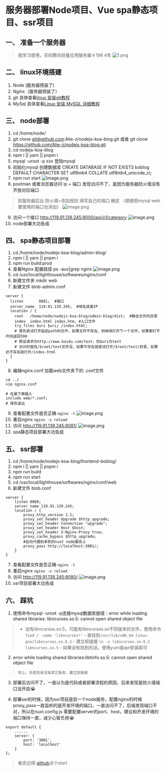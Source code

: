 # 服务器部署Node项目、Vue spa静态项目、ssr项目

## 一、 准备一个服务器
> 我学习使用，买的腾讯轻量应用服务器￥198 4年 
![1.png](https://bce.bdstatic.com/doc/bd-idg-clw-xiaoduzhushou/Paper/1_7256117.png)

## 二、 linux环境搭建
1. Node (服务器预装了)
2. Nginx（服务器预装了）
3. git 具体查看[linux 安装git教程](https://blog.csdn.net/csdnerM/article/details/122100354)
4. MySql 具体查看[Linux 安装 MySQL 详细教程](https://cloud.tencent.com/developer/article/1902824)


## 三、 node部署
1. cd  /home/node/
2. git clone git@github.com:Alie-z/nodejs-koa-blog.git 或者 git clone https://github.com/Alie-z/nodejs-koa-blog.git
3. cd nodejs-koa-blog 
4. npm i ||  yarn  || pnpm i
5. mysql -uroot -p xxx 登陆mysql
6. 初始化mysql 创建数据库 CREATE DATABASE IF NOT EXISTS boblog DEFAULT CHARACTER SET utf8mb4 COLLATE utf8mb4_unicode_ci;
7. npm run start
![image.png](https://bce.bdstatic.com/doc/bd-idg-clw-xiaoduzhushou/Paper/image_8bde5a9.png)
8. postman 或者浏览器访问 ip + 端口 发现访问不了，是因为服务器防火墙没有开放对应端口
> 到服务器后台 防火墙>添加规则  填写自己的端口 确定 （顺便把mysql web要使用的端口也添加）
![image.png](https://bce.bdstatic.com/doc/bd-idg-clw-xiaoduzhushou/Paper/image_9e812ab.png)

9. 访问一个接口 http://119.91.139.245:9000/api/v1/category 
![image.png](https://bce.bdstatic.com/doc/bd-idg-clw-xiaoduzhushou/Paper/image_f45de68.png)
10. node部署大功告成


## 四、 spa静态项目部署
1.  cd /home/node/nodejs-koa-blog/admin-blog/
2. npm i ||  yarn  || pnpm i
3. npm run build:prod
4. 查看Nginx 配置路径  ps -aux|grep nginx
![image.png](https://bce.bdstatic.com/doc/bd-idg-clw-xiaoduzhushou/Paper/image_7fd8b3b.png)
5. cd /usr/local/lighthouse/softwares/nginx/conf
6. 新建文件夹 mkdir web
7. 新建文件 blob-admin.conf
```
server {
  listen       8081;  #端口
  server_name  119.91.139.245;  #域名或者IP
  location / {
    root   /home/node/nodejs-koa-blog/admin-blog/dist;  #静态文件的目录
    index  index.html index.htm; #入口文件
    try_files $uri $uri/ /index.html;
    # 首先尝试打开指定path的文件，如果文件不存在，则继续打开下一个文件，如果都打不开则返回500
    # 假设请求为http://www.baidu.com/test，则$uri为test
    # 访问时查找/$root/test文件没，如果不存在就尝试打开/$root/test/目录，如果还不存在就打开/index.html
  }
}
```
8. 编辑nginx.conf 加载web文件夹下的 .conf文件
```
cd ../   
vim nginx.conf

# 在最下面插入 
include web/*.conf;
# 保存退出

``` 
9. 查看配置文件是否正确 `nginx -t`
![image.png](https://bce.bdstatic.com/doc/bd-idg-clw-xiaoduzhushou/Paper/image_ff2f841.png)
10. 重启nginx `nginx -s reload `
11. 访问 http://119.91.139.245:8081/ 
![image.png](https://bce.bdstatic.com/doc/bd-idg-clw-xiaoduzhushou/Paper/image_eba061a.png)
12. spa静态项目部署大功告成

## 五、 ssr部署
1. cd /home/node/nodejs-koa-blog/frontend-boblog/
2. npm i ||  yarn  || pnpm i
3. npm run build
4. npm run start
5. cd /usr/local/lighthouse/softwares/nginx/conf/web
6. 新建文件 blob.conf
```
server {
    listen 8080;
    server_name 119.91.139.245;
    location / {
        proxy_http_version 1.1;
        proxy_set_header Upgrade $http_upgrade;
        proxy_set_header Connection "upgrade";
        proxy_set_header Host $host;
        proxy_set_header X-Nginx-Proxy true;
        proxy_cache_bypass $http_upgrade;
        #反向代理到本机的nuxt node服务上
        proxy_pass http://localhost:3001/; 
    }
}
```
7. 查看配置文件是否正确 `nginx -t`
8. 重启nginx `nginx -s reload `
9. 访问 http://119.91.139.245:8080/ 
![image.png](https://bce.bdstatic.com/doc/bd-idg-clw-xiaoduzhushou/Paper/image_f3e61a4.png)
10. ssr项目部署大功告成

## 六、 踩坑
1. 使用命令mysql -uroot -p连接mysql数据库报错：error while loading shared libraries: libncurses.so.5: cannot open shared object file
>    - 没有libncurses.so.5，可能有libncurses.so不同版本的文件，使用命令 `find / -name 'libncurses*'`
>     - 查找到`/usr/lib/x86_64-linux-gnu/libncurses.so.6.2`
>     - 建立软链接 `ln -s libncurses.so.6.2 libncurses.so.5`
>     - 如果没有找到的话，使用yum或apt安装即可

2. error while loading shared libraries:libtinfo.so.5: cannot open shared object file
>     同上，先查找有没有其它版本，建立软链接

3. 部署后访问不了，一直以为是代码或者部署流程的原因，后来发现是防火墙端口没开启😭

4. 部署ssr的时候，因为ssr项目是启一个node服务，配置nginx的时候proxy_pass一直监听的是开发环境的端口，一直访问不了，后端发现端口不对，所以在nuxt.config.js 需要配置server的port、host，建议和开发环境的端口保持一直，减少心智负担😭
```
export default {
    ......
    server: {
        port: '3001',
        host: 'localhost'
    }
};

```

> 看完记得 [github](https://github.com/Alie-z/nodejs-koa-blog)点个start